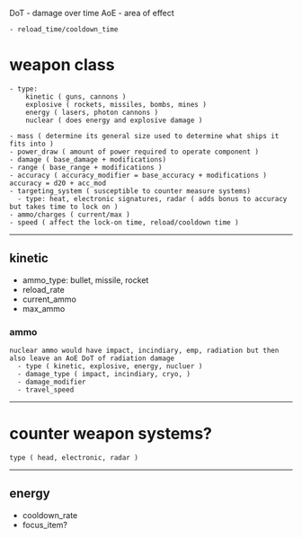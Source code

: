 DoT - damage over time
AoE - area of effect


    - reload_time/cooldown_time

# weapon class
    - type:
        kinetic ( guns, cannons )
        explosive ( rockets, missiles, bombs, mines )
        energy ( lasers, photon cannons )
        nuclear ( does energy and explosive damage )

    - mass ( determine its general size used to determine what ships it fits into )
    - power_draw ( amount of power required to operate component )
    - damage ( base_damage + modifications)
    - range ( base_range + modifications )
    - accuracy ( accuracy_modifier = base_accuracy + modifications ) accuracy = d20 + acc_mod
    - targeting_system ( susceptible to counter measure systems)
      - type: heat, electronic signatures, radar ( adds bonus to accuracy but takes time to lock on )
    - ammo/charges ( current/max )
    - speed ( affect the lock-on time, reload/cooldown time )

<hr>

## kinetic
  - ammo_type: bullet, missile, rocket
  - reload_rate
  - current_ammo
  - max_ammo



### ammo
    nuclear ammo would have impact, incindiary, emp, radiation but then also leave an AoE DoT of radiation damage
      - type ( kinetic, explosive, energy, nucluer )
      - damage_type ( impact, incindiary, cryo, )
      - damage_modifier
      - travel_speed

<hr>

# counter weapon systems?
    type ( head, electronic, radar )

<hr>

## energy
  - cooldown_rate
  - focus_item?
